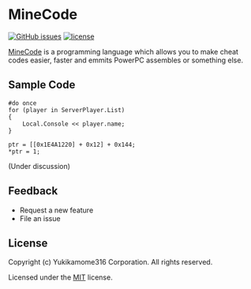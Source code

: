 # MineCode
[![GitHub issues](https://img.shields.io/github/issues/yukikamome316/MineCode)](https://github.com/yukikamome316/MineCode/issues) [![license](https://img.shields.io/github/license/yukikamome316/MineCode)](https://github.com/yukikamome316/MineCode/LICENSE)

[MineCode](https://github.com/yukikamome316/MineCode/) is a programming language which allows you to make cheat codes easier, faster and emmits PowerPC assembles or something else.
## Sample Code
~~~
#do once
for (player in ServerPlayer.List)
{
    Local.Console << player.name;
}
~~~
~~~
ptr = [[0x1E4A1220] + 0x12] + 0x144;
*ptr = 1;
~~~
(Under discussion)
## Feedback
- Request a new feature
- File an issue

## License
Copyright (c) Yukikamome316 Corporation. All rights reserved.

Licensed under the [MIT](https://github.com/yukikamome316/MineCode/LICENSE) license.
